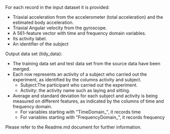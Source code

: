 For each record in the input dataset it is provided: 
- Triaxial acceleration from the accelerometer (total acceleration) and the estimated body acceleration. 
- Triaxial Angular velocity from the gyroscope. 
- A 561-feature vector with time and frequency domain variables. 
- Its activity label. 
- An identifier of the subject 

Output data set (tidy_data): 
- The training data set and test data set from the source data have been merged.
- Each row represents an activity of a subject who carried out the experiment, as identified by the columns activity and subject. 
    - Subject:The participant who carried out the experiment.                       
    - Activity: the activity name such as laying and sitting.
-  Average and standard deviation for each subject and activity is being measured on different features, as indicated by the columns of time and frequency domain.    
    - For variables starting with "TimeDomain_", it records time 
    - For variables starting with "FrequencyDomain_", it records frequency 

Please refer to the Readme.md document for further information. 

